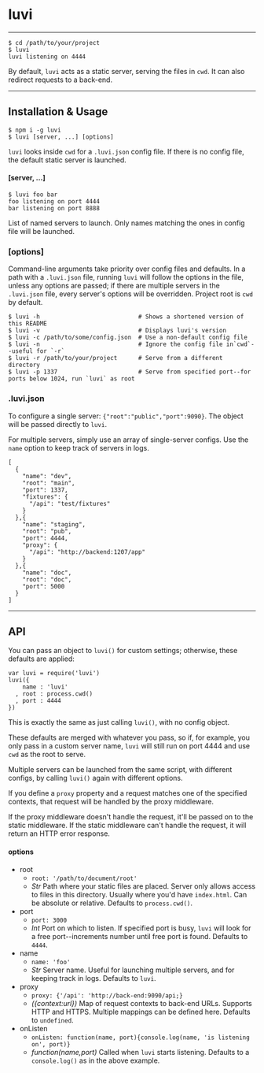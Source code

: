 # luvi

--------

    $ cd /path/to/your/project
    $ luvi
    luvi listening on 4444

By default, `luvi` acts as a static server, serving the files in `cwd`. It can also redirect requests to a back-end.

--------

## Installation & Usage

    $ npm i -g luvi
    $ luvi [server, ...] [options]

`luvi` looks inside `cwd` for a `.luvi.json` config file. If there is no config file, the default static server is launched.

#### [server, ...]

    $ luvi foo bar
    foo listening on port 4444
    bar listening on port 8888

List of named servers to launch. Only names matching the ones in config file will be launched.

### [options]

Command-line arguments take priority over config files and defaults. In a path with a `.luvi.json` file, running `luvi` will follow the options in the file, unless any options are passed; if there are multiple servers in the `.luvi.json` file, every server's options will be overridden. Project root is `cwd` by default.

    $ luvi -h                            # Shows a shortened version of this README
    $ luvi -v                            # Displays luvi's version
    $ luvi -c /path/to/some/config.json  # Use a non-default config file
    $ luvi -n                            # Ignore the config file in`cwd`--useful for `-r`
    $ luvi -r /path/to/your/project      # Serve from a different directory
    $ luvi -p 1337                       # Serve from specified port--for ports below 1024, run `luvi` as root

### .luvi.json

To configure a single server: `{"root":"public","port":9090}`. The object will be passed directly to `luvi`.

For multiple servers, simply use an array of single-server configs. Use the `name` option to keep track of servers in logs.

    [
      {
        "name": "dev",
        "root": "main",
        "port": 1337,
        "fixtures": {
          "/api": "test/fixtures"
        }
      },{
        "name": "staging",
        "root": "pub",
        "port": 4444,
        "proxy": {
          "/api": "http://backend:1207/app"
        }
      },{
        "name": "doc",
        "root": "doc",
        "port": 5000
      }
    ]

--------

## API

You can pass an object to `luvi()` for custom settings; otherwise, these defaults are applied:

    var luvi = require('luvi')
    luvi({
        name : 'luvi'
      , root : process.cwd()
      , port : 4444
    })

This is exactly the same as just calling `luvi()`, with no config object.

These defaults are merged with whatever you pass, so if, for example, you only pass in a custom server name, `luvi` will still run on port 4444 and use `cwd` as the root to serve.

Multiple servers can be launched from the same script, with different configs, by calling `luvi()` again with different options.

If you define a `proxy` property and a request matches one of the specified contexts, that request will be handled by the proxy middleware.

If the proxy middleware doesn't handle the request, it'll be passed on to the static middleware. If the static middleware can't handle the request, it will return an HTTP error response.

#### options

* root
  * `root: '/path/to/document/root'`
  * _Str_ Path where your static files are placed. Server only allows access to files in this directory. Usually where you'd have `index.html`. Can be absolute or relative. Defaults to `process.cwd()`.
* port
  * `port: 3000`
  * _Int_ Port on which to listen. If specified port is busy, `luvi` will look for a free port--increments number until free port is found. Defaults to `4444`.
* name
  * `name: 'foo'`
  * _Str_ Server name. Useful for launching multiple servers, and for keeping track in logs. Defaults to `luvi`.
* proxy
  * `proxy: {'/api': 'http://back-end:9090/api;}`
  * _({context:url})_ Map of request contexts to back-end URLs. Supports HTTP and HTTPS. Multiple mappings can be defined here. Defaults to `undefined`.
* onListen
  * `onListen: function(name, port){console.log(name, 'is listening on', port)}`
  * _function(name,port)_ Called when `luvi` starts listening. Defaults to a `console.log()` as in the above example.


